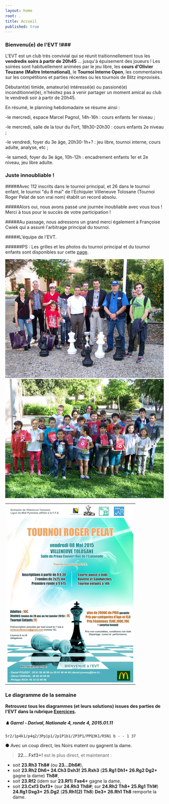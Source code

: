 ```yaml
---
layout: home
root: .
title: Accueil
published: true
---
```


### Bienvenu(e) de l'EVT !###

L'EVT est un club très convivial qui se réunit traitionnellement tous les **vendredis soirs à partir de 20h45** ... jusqu'à épuisement des joueurs ! Les soirées sont habituellement animées par le jeu libre, les **cours d'Olivier Touzane (Maître International)**, le **Tournoi Interne Open**, les commentaires sur les compétitions et parties récentes ou les tournois de Blitz improvisés.

Débutant(e) timide, amateur(e) intéressé(e) ou passioné(e) inconditionnel(le), n'hésitez pas à venir partager un moment amical au club le vendredi soir à partir de 20h45.

En résumé, le planning hebdomadaire se résume ainsi :

-le mercredi, espace Marcel Pagnol, 14h-16h : cours enfants 1er niveau ;

-le mercredi, salle de la tour du Fort, 18h30-20h30 : cours enfants 2e niveau ;

-le vendredi, foyer du 3e âge, 20h30-1h+? : jeu libre, tournoi interne, cours adulte, analyse, etc ;

-le samedi, foyer du 3e âge, 10h-12h : encadrement enfants 1er et 2e niveau, jeu libre adulte.

### Juste innoubliable !

#####Avec 112 inscrits dans le tournoi principal, et 26 dans le tournoi enfant, le tournoi "du 8 mai" de l'Echiquier Villeneuve Tolosane (Tournoi Roger Pelat de son vrai nom) établit un record absolu.

#####Alors oui, nous avons passé une journée inoubliable avec vous tous ! Merci à tous pour le succès de votre participation !

#####Au passage, nous adressons un grand merci également à Françoise Cwiek qui a assuré l'arbitrage principal du tournoi.

#####L'équipe de l'EVT.

######PS : Les grilles et les photos du tournoi principal et du tournoi enfants sont disponibles sur cette [page](/tournoi-roger-pelat.html "page").

<img src="/images/100_7676.JPG" />

<img src="/images/100_7674.JPG" />


<table style="border: 0"><tr><td style="border: 0">
<a href="/documents/affiche_tournoi_2015.pdf"><img src="/images/affiche-pelat-2015.png" /></a></td>
</tr></table>



### Le diagramme de la semaine ###

**Retrouvez tous les diagrammes (et leurs solutions) issues des parties de l'EVT dans la rubrique [Exercices](http://echiquier-villeneuve-tolosane.github.io/exercices.html "Exercices").**

##### &#9822; **Garrel - Dorival**, *Nationale 4, ronde 4, 2015.01.11*

`5r2/1p4k1/p4q2/3Pp1p1/2p1P1b1/2P3P1/PPQ3K1/R5N1 b - - 1 37`

&#9679; Avec un coup direct, les Noirs matent ou gagnent la dame.

> **22... Fxf3+!** est le plus direct, et maintenant :
- soit **23.Rh3 Th8#** (ou **23...Dh6#**),
- soit **23.Rh2 Dh6+ 24.Ch3 Dxh3! 25.Rxh3** (**25.Rg1 Dh1+ 26.Rg2 Dg2+** gagne la dame) **Th8#**,
- soit **23.Rf2** (idem sur **23.Rf1**) **Fxe4+** gagne la dame,
- soit **23.Cxf3 Dxf3+** (sur **24.Rh3 Th8#**; sur **24.Rh2 Th8+ 25.Rg1 Th1#**) **24.Rg1 Dxg3+ 25.Dg2** (**25.Rh1(2) Th8**) **De3+ 26.Rh1 Th8** remporte la dame.